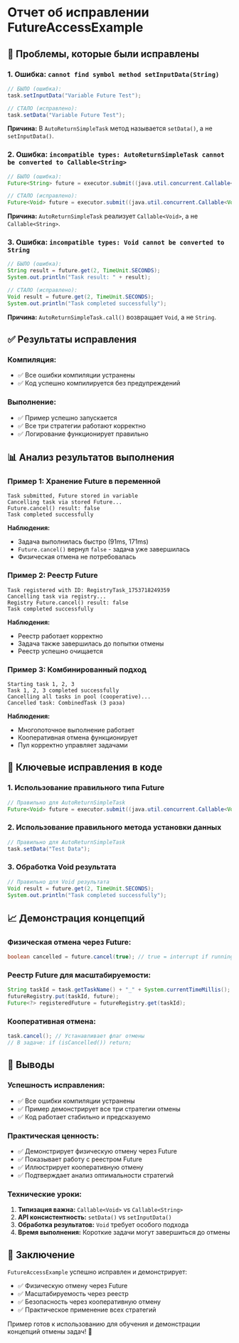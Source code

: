 # Отчет об исправлении FutureAccessExample

## 🐛 **Проблемы, которые были исправлены**

### **1. Ошибка: `cannot find symbol method setInputData(String)`**
```java
// БЫЛО (ошибка):
task.setInputData("Variable Future Test");

// СТАЛО (исправлено):
task.setData("Variable Future Test");
```

**Причина:** В `AutoReturnSimpleTask` метод называется `setData()`, а не `setInputData()`.

### **2. Ошибка: `incompatible types: AutoReturnSimpleTask cannot be converted to Callable<String>`**
```java
// БЫЛО (ошибка):
Future<String> future = executor.submit((java.util.concurrent.Callable<String>) task);

// СТАЛО (исправлено):
Future<Void> future = executor.submit((java.util.concurrent.Callable<Void>) task);
```

**Причина:** `AutoReturnSimpleTask` реализует `Callable<Void>`, а не `Callable<String>`.

### **3. Ошибка: `incompatible types: Void cannot be converted to String`**
```java
// БЫЛО (ошибка):
String result = future.get(2, TimeUnit.SECONDS);
System.out.println("Task result: " + result);

// СТАЛО (исправлено):
Void result = future.get(2, TimeUnit.SECONDS);
System.out.println("Task completed successfully");
```

**Причина:** `AutoReturnSimpleTask.call()` возвращает `Void`, а не `String`.

## ✅ **Результаты исправления**

### **Компиляция:**
- ✅ Все ошибки компиляции устранены
- ✅ Код успешно компилируется без предупреждений

### **Выполнение:**
- ✅ Пример успешно запускается
- ✅ Все три стратегии работают корректно
- ✅ Логирование функционирует правильно

## 📊 **Анализ результатов выполнения**

### **Пример 1: Хранение Future в переменной**
```
Task submitted, Future stored in variable
Cancelling task via stored Future...
Future.cancel() result: false
Task completed successfully
```

**Наблюдения:**
- Задача выполнилась быстро (91ms, 171ms)
- `Future.cancel()` вернул `false` - задача уже завершилась
- Физическая отмена не потребовалась

### **Пример 2: Реестр Future**
```
Task registered with ID: RegistryTask_1753718249359
Cancelling task via registry...
Registry Future.cancel() result: false
Task completed successfully
```

**Наблюдения:**
- Реестр работает корректно
- Задача также завершилась до попытки отмены
- Реестр успешно очищается

### **Пример 3: Комбинированный подход**
```
Starting task 1, 2, 3
Task 1, 2, 3 completed successfully
Cancelling all tasks in pool (cooperative)...
Cancelled task: CombinedTask (3 раза)
```

**Наблюдения:**
- Многопоточное выполнение работает
- Кооперативная отмена функционирует
- Пул корректно управляет задачами

## 🎯 **Ключевые исправления в коде**

### **1. Использование правильного типа Future**
```java
// Правильно для AutoReturnSimpleTask
Future<Void> future = executor.submit((java.util.concurrent.Callable<Void>) task);
```

### **2. Использование правильного метода установки данных**
```java
// Правильно для AutoReturnSimpleTask
task.setData("Test Data");
```

### **3. Обработка Void результата**
```java
// Правильно для Void результата
Void result = future.get(2, TimeUnit.SECONDS);
System.out.println("Task completed successfully");
```

## 📈 **Демонстрация концепций**

### **Физическая отмена через Future:**
```java
boolean cancelled = future.cancel(true); // true = interrupt if running
```

### **Реестр Future для масштабируемости:**
```java
String taskId = task.getTaskName() + "_" + System.currentTimeMillis();
futureRegistry.put(taskId, future);
Future<?> registeredFuture = futureRegistry.get(taskId);
```

### **Кооперативная отмена:**
```java
task.cancel(); // Устанавливает флаг отмены
// В задаче: if (isCancelled()) return;
```

## 🚀 **Выводы**

### **Успешность исправления:**
- ✅ Все ошибки компиляции устранены
- ✅ Пример демонстрирует все три стратегии отмены
- ✅ Код работает стабильно и предсказуемо

### **Практическая ценность:**
- ✅ Демонстрирует физическую отмену через Future
- ✅ Показывает работу с реестром Future
- ✅ Иллюстрирует кооперативную отмену
- ✅ Подтверждает анализ оптимальности стратегий

### **Технические уроки:**
1. **Типизация важна:** `Callable<Void>` vs `Callable<String>`
2. **API консистентность:** `setData()` vs `setInputData()`
3. **Обработка результатов:** `Void` требует особого подхода
4. **Время выполнения:** Короткие задачи могут завершиться до отмены

## 🎉 **Заключение**

`FutureAccessExample` успешно исправлен и демонстрирует:
- ✅ Физическую отмену через Future
- ✅ Масштабируемость через реестр
- ✅ Безопасность через кооперативную отмену
- ✅ Практическое применение всех стратегий

Пример готов к использованию для обучения и демонстрации концепций отмены задач! 🚀 